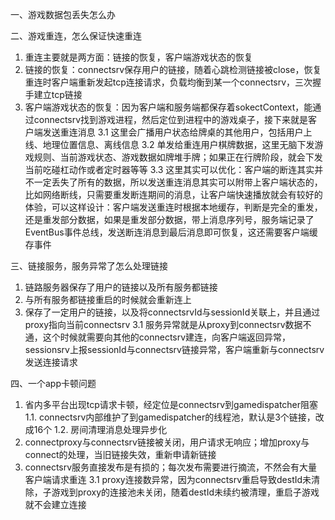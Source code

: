 一、游戏数据包丢失怎么办


二、游戏重连，怎么保证快速重连
1. 重连主要就是两方面：链接的恢复，客户端游戏状态的恢复
2. 链接的恢复：connectsrv保存用户的链接，随着心跳检测链接被close，恢复重连时客户端重新发起tcp连接请求，负载均衡到某一个connectsrv，三次握手建立tcp链接
3. 客户端游戏状态的恢复：因为客户端和服务端都保存着sokectContext，能通过connectsrv找到游戏进程，然后定位到进程中的游戏桌子，接下来就是客户端发送重连消息
3.1 这里会广播用户状态给牌桌的其他用户，包括用户上线、地理位置信息、离线信息
3.2 单发给重连用户棋牌数据，这里无脑下发游戏规则、当前游戏状态、游戏数据如牌堆手牌；如果正在行牌阶段，就会下发当前吃碰杠动作或者定时器等等
3.3 这里其实可以优化：客户端的断连其实并不一定丢失了所有的数据，所以发送重连消息其实可以附带上客户端状态的，比如网络断线，只需要重发断连期间的消息，让客户端快速播放就会有较好的体验，可以这样设计：客户端发送重连时根据本地缓存，判断是完全的重发，还是重发部分数据，如果是重发部分数据，带上消息序列号，服务端记录了EventBus事件总线，发送断连消息到最后消息即可恢复，这还需要客户端缓存事件

三、链接服务，服务异常了怎么处理链接
1. 链路服务器保存了用户的链接以及所有服务都链接
2. 与所有服务都链接重启的时候就会重新连上
3. 保存了一定用户的链接，以及将connectsrvId与sessionId关联上，并且通过proxy指向当前connectsrv
3.1 服务异常就是从proxy到connectsrv数据不通，这个时候就需要向其他的connectsrv建连，向客户端返回异常，sessionsrv上报sessionId与connectsrv链接异常，客户端重新与connectsrv发送连接请求

四、一个app卡顿问题
1. 省内多平台出现tcp请求卡顿，经定位是connectsrv到gamedispatcher阻塞
1.1. connectsrv内部维护了到gamedispatcher的线程池，默认是3个链接，改成16个
1.2. 房间清理消息处理异步化
2. connectproxy与connectsrv链接被关闭，用户请求无响应；增加proxy与connect的处理，当旧链接失效，重新申请新链接
3. connectsrv服务直接发布是有损的；每次发布需要进行摘流，不然会有大量客户端请求重连
3.1 proxy连接数异常，因为connectsrv重启导致destId未清除，子游戏到proxy的连接池未关闭，随着destId未续约被清理，重启子游戏就不会建立连接